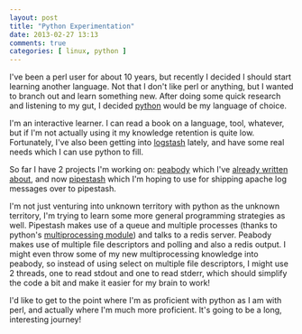 ```yaml
---
layout: post
title: "Python Experimentation"
date: 2013-02-27 13:13
comments: true
categories: [ linux, python ]
---
```


I've been a perl user for about 10 years, but recently I decided I should start learning another language.
Not that I don't like perl or anything, but I wanted to branch out and learn something new.
After doing some quick research and listening to my gut, I decided [python][python] would be my language of choice.

I'm an interactive learner.
I can read a book on a language, tool, whatever, but if I'm not actually using it my knowledge retention is quite low.
Fortunately, I've also been getting into [logstash][logstash] lately, and have some real needs which I can use python to fill.

So far I have 2 projects I'm working on: [peabody][peabody] which I've [already written about][peabody-blogpost], and now [pipestash][pipestash] which I'm hoping to use for shipping apache log messages over to pipestash.

I'm not just venturing into unknown territory with python as the unknown territory, I'm trying to learn some more general programming strategies as well.
Pipestash makes use of a queue and multiple processes (thanks to python's [multiprocessing module][multiprocessing]) and talks to a redis server.
Peabody makes use of multiple file descriptors and polling and also a redis output.
I might even throw some of my new multiprocessing knowledge into peabody, so instead of using select on multiple file descriptors, I might use 2 threads, one to read stdout and one to read stderr, which should simplify the code a bit and make it easier for my brain to work!

I'd like to get to the point where I'm as proficient with python as I am with perl, and actually where I'm much more proficient.
It's going to be a long, interesting journey!

[python]: http://python.org/ "python programming language"
[logstash]: http://logstash.net/ "logstash - open source log management"
[peabody]: http://github.com/kitchen/peabody "peabody - cron's best friend!"
[peabody-blogpost]: /archive/2012/09/13/introducing-peabody/ "Introducing peabody!"
[pipestash]: http://github.com/kitchen/pipestash
[multiprocessing]: http://docs.python.org/2/library/multiprocessing.html "python - multiprocessing"
